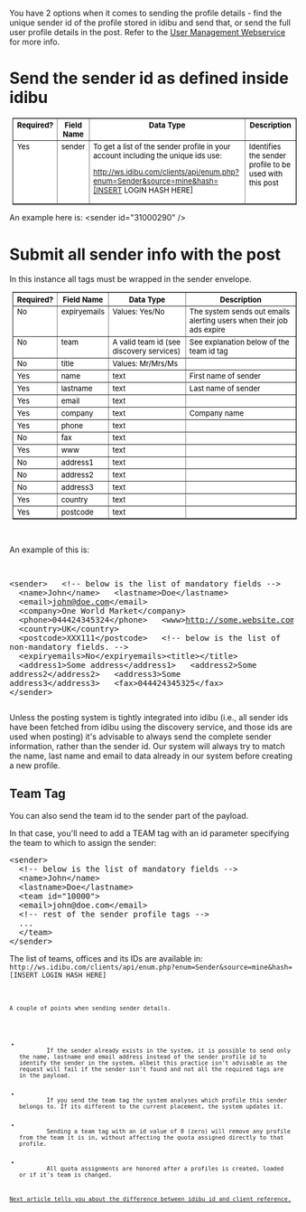 <p>You have 2 options when it comes to sending the profile details - find the unique sender id of the profile stored in idibu and send that, or send the full user profile details in the post. Refer to the <a href="https://github.com/oneworldmarket/idibu-api/tree/master/webservices/user-management">User Management Webservice</a> for more info.</p>
<h1>
	Send the sender id as defined inside idibu</h1>
<table align="center" border="1" cellpadding="2" cellspacing="2" style="font-size: 13px; color: black; background-color: white; margin-top: 0px; margin-right: 0px; margin-bottom: 0px; margin-left: 5px;">
	<tbody>
		<tr valign="top">
			<th scope="col">
				Required?</th>
			<th scope="col">
				Field Name</th>
			<th scope="col">
				Data Type</th>
			<th scope="col">
				Description</th>
		</tr>
		<tr valign="top">
			<td>
				Yes</td>
			<td>
				sender</td>
			<td>
				To get a list of the sender profile in your account including the unique ids use:

http://ws.idibu.com/clients/api/enum.php?enum=Sender&source=mine&hash=[INSERT LOGIN HASH HERE]</td>
			<td>
				Identifies the sender profile to be used with this post<br />
				&nbsp;</td>
		</tr>
	</tbody>
</table>
<p>An example here is: &lt;sender id=&quot;31000290&quot; /&gt;</p>
<h1>
	Submit all sender info with the post</h1>
<p>In this instance all tags must be wrapped in the sender envelope.</p>
<table align="center" border="1" cellpadding="2" cellspacing="2" style="font-size: 13px; color: black; background-color: white; margin-top: 0px; margin-right: 0px; margin-bottom: 0px; margin-left: 5px;">
	<tbody>
		<tr valign="top">
			<th scope="col">
				Required?</th>
			<th scope="col">
				Field Name</th>
			<th scope="col">
				Data Type</th>
			<th scope="col">
				Description</th>
		</tr>
		<tr valign="top">
			<td>
				No</td>
			<td>
				expiryemails</td>
			<td>
				Values: Yes/No</td>
			<td>
				The system sends out emails alerting users when their job ads expire</td>
		</tr>
		<tr valign="top">
			<td>
				No</td>
			<td>
				team</td>
			<td>
				A valid team id (see discovery services)</td>
			<td>
				See explanation below of the team id tag</td>
		</tr>
		<tr valign="top">
			<td>
				No</td>
			<td>
				title</td>
			<td>
				Values: Mr/Mrs/Ms</td>
			<td>
				&nbsp;</td>
		</tr>
		<tr valign="top">
			<td>
				Yes</td>
			<td>
				name</td>
			<td>
				text</td>
			<td>
				First name of sender</td>
		</tr>
		<tr valign="top">
			<td>
				Yes</td>
			<td>
				lastname</td>
			<td>
				text</td>
			<td>
				Last name of sender</td>
		</tr>
		<tr valign="top">
			<td>
				Yes</td>
			<td>
				email</td>
			<td>
				text</td>
			<td>
				&nbsp;</td>
		</tr>
		<tr valign="top">
			<td>
				Yes</td>
			<td>
				company</td>
			<td>
				text</td>
			<td>
				Company name</td>
		</tr>
		<tr valign="top">
			<td>
				Yes</td>
			<td>
				phone</td>
			<td>
				text</td>
			<td>
				&nbsp;</td>
		</tr>
		<tr valign="top">
			<td>
				No</td>
			<td>
				fax</td>
			<td>
				text</td>
			<td>
				&nbsp;</td>
		</tr>
		<tr valign="top">
			<td>
				Yes</td>
			<td>
				www</td>
			<td>
				text</td>
			<td>
				&nbsp;</td>
		</tr>
		<tr valign="top">
			<td>
				No</td>
			<td>
				address1</td>
			<td>
				text</td>
			<td>
				&nbsp;</td>
		</tr>
		<tr valign="top">
			<td>
				No</td>
			<td>
				address2</td>
			<td>
				text</td>
			<td>
				&nbsp;</td>
		</tr>
		<tr valign="top">
			<td>
				No</td>
			<td>
				address3</td>
			<td>
				text</td>
			<td>
				&nbsp;</td>
		</tr>
		<tr valign="top">
			<td>
				Yes</td>
			<td>
				country</td>
			<td>
				text</td>
			<td>
				&nbsp;</td>
		</tr>
		<tr valign="top">
			<td>
				Yes</td>
			<td>
				postcode</td>
			<td>
				text</td>
			<td>
				&nbsp;</td>
		</tr>
	</tbody>
</table>
<p>&nbsp;</p>
<p>An example of this is:</p>
<pre>

&lt;sender&gt;
&nbsp;&nbsp;&lt;!-- below is the list of mandatory fields --&gt;
&nbsp;&nbsp;&lt;name&gt;John&lt;/name&gt;
&nbsp;&nbsp;&lt;lastname&gt;Doe&lt;/lastname&gt;
&nbsp;&nbsp;&lt;email&gt;john@doe.com&lt;/email&gt;
&nbsp;&nbsp;&lt;company&gt;One World Market&lt;/company&gt;
&nbsp;&nbsp;&lt;phone&gt;044424345324&lt;/phone&gt;
&nbsp;&nbsp;&lt;www&gt;http://some.website.com&lt;/www&gt;
&nbsp;&nbsp;&lt;country&gt;UK&lt;/country&gt;
&nbsp;&nbsp;&lt;postcode&gt;XXX111&lt;/postcode&gt;
&nbsp;&nbsp;&lt;!-- below is the list of non-mandatory fields. --&gt;
&nbsp;&nbsp;&lt;expiryemails&gt;No&lt;/expiryemails&gt;&lt;title&gt;&lt;/title&gt;
&nbsp;&nbsp;&lt;address1&gt;Some address&lt;/address1&gt;
&nbsp;&nbsp;&lt;address2&gt;Some address2&lt;/address2&gt;
&nbsp;&nbsp;&lt;address3&gt;Some address3&lt;/address3&gt;
&nbsp;&nbsp;&lt;fax&gt;044424345325&lt;/fax&gt;
&lt;/sender&gt;
</pre>
<p>Unless the posting system is tightly integrated into idibu (i.e., all sender ids have been fetched from idibu using the discovery service, and those ids are used when posting) it&#39;s advisable to always send the complete sender information, rather than the sender id. Our system will always try to match the name, last name and email to data already in our system before creating a new profile.</p>
<h2>
	Team Tag</h2>
<p>You can also send the team id to the sender part of the payload.</p>
<p>In that case, you&#39;ll need to add a TEAM tag with an id parameter specifying the team to which to assign the sender:</p>
<pre>
&lt;sender&gt;
&nbsp;&nbsp;&lt;!-- below is the list of mandatory fields --&gt;
&nbsp;&nbsp;&lt;name&gt;John&lt;/name&gt;
&nbsp;&nbsp;&lt;lastname&gt;Doe&lt;/lastname&gt;
&nbsp;&nbsp;&lt;team id=&quot;10000&quot;&gt;
&nbsp;&nbsp;&lt;email&gt;john@doe.com&lt;/email&gt;
&nbsp;&nbsp;&lt;!-- rest of the sender profile tags --&gt;
&nbsp;&nbsp;...
&nbsp;&nbsp;&lt;/team&gt;
&lt;/sender&gt;
</pre>
<p>The list of teams, offices and its IDs are available in:
<code>
http://ws.idibu.com/clients/api/enum.php?enum=Sender&source=mine&hash=[INSERT LOGIN HASH HERE]
<code>
</p>
<p>A couple of points when sending sender details.</p>
<ul>
	<li>
		If the sender already exists in the system, it is possible to send only the name, lastname and email address instead of the sender profile id to identify the sender in the system, albeit this practice isn&#39;t advisable as the request will fail if the sender isn&#39;t found and not all the required tags are in the payload.</li>
	<li>
		If you send the team tag the system analyses which profile this sender belongs to. If its different to the current placement, the system updates it.</li>
	<li>
		Sending a team tag with an id value of 0 (zero) will remove any profile from the team it is in, without affecting the quota assigned directly to that profile.</li>
	<li>
		All quota assignments are honored after a profiles is created, loaded or if it&#39;s team is changed.</li>
</ul>
<a href = "https://github.com/oneworldmarket/idibu-api/blob/master/posting-api/jobidvsjobref.md">Next article tells you about the difference between idibu id and client reference.</a>
<p>&nbsp;</p>
